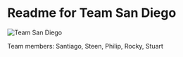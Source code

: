 # Readme for Team San Diego



![Team San Diego](team_san_diego.jpg) 

Team members: Santiago, Steen, Philip, Rocky, Stuart
